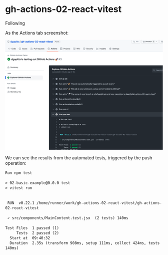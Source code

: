 # gh-actions-02-react-vitest

Following 


As the Actions tab screenshot:

![gh-actions-02-react-vitest-results.png](gh-actions-02-react-vitest-results.png)

We can see the results from the automated tests, triggered by the push operation:
```
Run npm test

> 02-basic-example@0.0.0 test
> vitest run


 RUN  v0.22.1 /home/runner/work/gh-actions-02-react-vitest/gh-actions-02-react-vitest

 ✓ src/components/MainContent.test.jsx  (2 tests) 140ms

Test Files  1 passed (1)
     Tests  2 passed (2)
  Start at  09:40:32
  Duration  2.35s (transform 908ms, setup 111ms, collect 424ms, tests 140ms)
```

